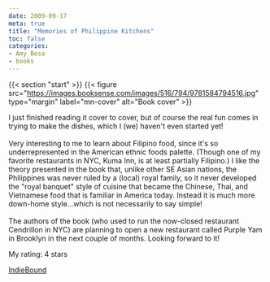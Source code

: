 ```yaml
---
date: 2009-09-17
meta: true
title: "Memories of Philippine Kitchens"
toc: false
categories:
- Amy Besa
- books
---
```


{{< section "start" >}}
{{< figure src="https://images.booksense.com/images/516/794/9781584794516.jpg" type="margin" label="mn-cover" alt="Book cover" >}}

I just finished reading it cover to cover, but of course the real fun comes in trying to make the dishes, which I (we) haven't even started yet!<br /><br />Very interesting to me to learn about Filipino food, since it's so underrepresented in the American ethnic foods palette. (Though one of my favorite restaurants in NYC, Kuma Inn, is at least partially Filipino.) I like the theory presented in the book that, unlike other SE Asian nations, the Philippines was never ruled by a (local) royal family, so it never developed the "royal banquet" style of cuisine that became the Chinese, Thai, and Vietnamese food that is familiar in America today. Instead it is much more down-home style...which is not necessarily to say simple!<br /><br />The authors of the book (who used to run the now-closed restaurant Cendrillon in NYC) are planning to open a new restaurant called Purple Yam in Brooklyn in the next couple of months. Looking forward to it!

My rating: 4 stars  

[IndieBound](https://www.indiebound.org/book/9781584794516)
